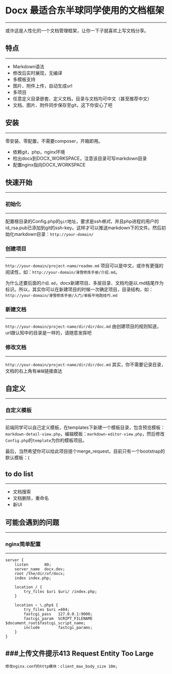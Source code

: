 # Docx 最适合东半球同学使用的文档框架
----------------------------------

或许这是人性化的一个文档管理框架，让你一下子就喜欢上写文档分享。

## 特点
-----

* Markdown语法
* 修改后实时展现，无编译
* 多模板支持
* 图片、附件上传，自动生成url
* 多项目
* 任意定义目录嵌套、定义文档，目录与文档均可中文（甚至推荐中文）
* 文档、图片、附件同步保存至git，这下你安心了吧

## 安装
------
零安装、零配置，不需要composer，开箱即用。

* 依赖git，php，nginx环境
* 检出docx到DOCX_WORKSPACE，注意该目录可写markdown目录
* 配置nginx指向DOCX_WORKSPACE

## 快速开始
----------

### 初始化
--------------
配置根目录的Config.php的`git`地址，要求是*ssh格式*，并且php进程的用户的id_rsa.pub已添加到git的ssh-key。这样才可以推送markdown下的文件。然后初始化markdown目录：`http://your-domain/`

### 创建项目
----------------
`http://your-domain/project-name/readme.md`
项目可以是中文，或许有更强的阅读性，如：`http://your-domain/滑雪修炼手册/介绍.md`。

为什么还要后面的`介绍.md`，docx新建项目、多层目录、文档均是以.md结尾作为标识。所以，其实你可以在新建项目的时候一次确定项目，目录结构，如：`http://your-domain/滑雪修炼手册/入门/单板平地跑技巧.md`

### 新建文档
-----------------
`http://your-domain/project-name/dir/dir/doc.md`
由创建项目的规则知道，url跟认知中的目录是一样的，请随意发挥吧

### 修改文档
-----------------
`http://your-domain/project-name/dir/dir/doc.md`
其实，你不需要记录目录，文档的右上角有`编辑`链接直达

## 自定义
----------------
### 自定义模板
------------------
前端同学可以自己定义模板，在templates下新建一个模板目录，包含预览模板：`markdown-detail-view.php`，编辑模板：`markdown-editor-view.php`，然后修改`Config.php`的`template`为你的模板项目。

最后，当然希望你可以给此项目提个merge_request，目前只有一个bootstrap的默认模板：(


## to do list
----------------
* 文档搜索
* 文档删除，重命名
* 新UI

## 可能会遇到的问题
-----------------

### nginx简单配置
------------------------------------
```
server {
    listen       80;
    server_name  docx.dev;
    root /the/dir/of/docx;
    index index.php;

    location / {
        try_files $uri $uri/ /index.php;
    }

    location ~ \.php$ {
        try_files $uri =404;
        fastcgi_pass   127.0.0.1:9000;
        fastcgi_param  SCRIPT_FILENAME  $document_root$fastcgi_script_name;
        include        fastcgi_params;
    }
}
```

###上传文件提示413 Request Entity Too Large
------------------------------------
```
修改nginx.conf的http模块：client_max_body_size 10m;
```


